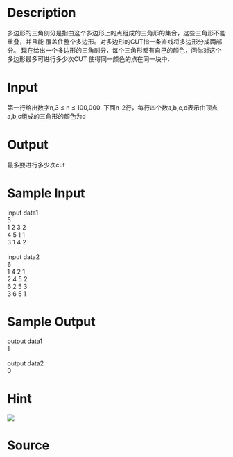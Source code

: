 
# Description

<div class="content">多边形的三角剖分是指由这个多边形上的点组成的三角形的集合，这些三角形不能重叠，并且能
覆盖住整个多边形。对多边形的CUT指一条直线将多边形分成两部分。
现在给出一个多边形的三角剖分，每个三角形都有自己的颜色，问你对这个多边形最多可进行多少次CUT
使得同一颜色的点在同一块中.</div>

# Input

<div class="content">第一行给出数字n,3 ≤ n ≤ 100,000.
下面n-2行，每行四个数a,b,c,d表示由顶点a,b,c组成的三角形的颜色为d
</div>

# Output

<div class="content">最多要进行多少次cut</div>

# Sample Input

<div class="content"><span class="sampledata">input data1<br/>
5<br/>
1 2 3 2<br/>
4 5 1 1<br/>
3 1 4 2<br/>
<br/>
input data2<br/>
6<br/>
1 4 2 1<br/>
2 4 5 2<br/>
6 2 5 3<br/>
3 6 5 1</span></div>

# Sample Output

<div class="content"><span class="sampledata">output data1<br/>
1<br/>
<br/>
output data2<br/>
0<br/>
</span></div>

# Hint

<div class="content"><p><img border="0" src="/source/bzoj/1357/img/aHR0cHM6Ly9seWRzeS5jb20vSnVkZ2VPbmxpbmUvaW1hZ2VzLzEzNTcuanBn.jpg"/></p></div>

# Source

<div class="content"><p><a href="problemset.php?search="></a></p></div>

